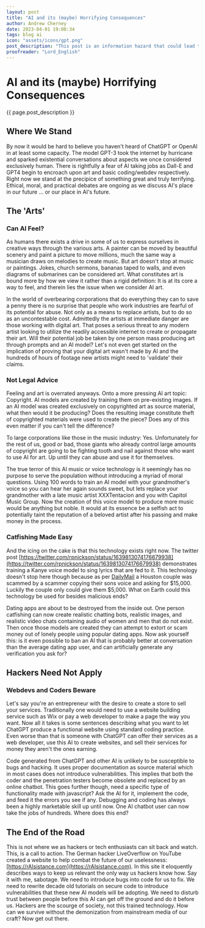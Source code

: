 ```yaml
---
layout: post
title: "AI and its (maybe) Horrifying Consequences"
author: Andrew Cherney
date: 2023-04-01 19:08:34
tags: blog ai
icon: "assets/icons/gpt.png"
post_description: "This post is an information hazard that could lead to the mental harm of yourself or the harm of others. Read at your own risk."
proofreader: "Lord_English"
---
```


<h1>AI and its (maybe) Horrifying Consequences</h1>

{{ page.post_description }}

<h2>Where We Stand</h2>

By now it would be hard to believe you haven't heard of ChatGPT or OpenAI in at least some capacity. The model GPT-3 took the internet by hurricane and sparked existential conversations about aspects we once considered exclusively human. There is rightfully a fear of AI taking jobs as Dall-E and GPT4 begin to encroach upon art and basic coding/webdev respectively. Right now we stand at the precipice of something great and truly terrifying. Ethical, moral, and practical debates are ongoing as we discuss AI's place in our future ... or our place in AI's future.

<h2>The 'Arts'</h2>

<h3>Can AI Feel?</h3>

As humans there exists a drive in some of us to express ourselves in creative ways through the various arts. A painter can be moved by beautiful scenery and paint a picture to move millions, much the same way a musician draws on melodies to create music. But art doesn't stop at music or paintings. Jokes, church sermons, bananas taped to walls, and even diagrams of submarines can be considered art. What constitutes art is bound more by how we view it rather than a rigid definition: It is at its core a way to feel, and therein lies the issue when we consider AI art.

In the world of overbearing corporations that do everything they can to save a penny there is no surprise that people who work industries are fearful of its potential for abuse. Not only as a means to replace artists, but to do so as an uncontestable cost. Admittedly the artists at immediate danger are those working with digital art. That poses a serious threat to any modern artist looking to utilize the readily accessible internet to create or propagate their art. Will their potential job be taken by one person mass producing art through prompts and an AI model? Let's not even get started on the implication of proving that your digital art wasn't made by AI and the hundreds of hours of footage new artists might need to 'validate' their claims.

<h3>Not Legal Advice</h3>

Feeling and art is overrated anyways. Onto a more pressing AI art topic: Copyright. AI models are created by training them on pre-existing images. If an AI model was created exclusively on copyrighted art as source material, what then would it be producing? Does the resulting image constitute theft of copyrighted materials were used to create the piece? Does any of this even matter if you can't tell the difference?

To large corporations like those in the music industry: Yes. Unfortunately for the rest of us, good or bad, those giants who already control large amounts of copyright are going to be fighting tooth and nail against those who want to use AI for art. Up until they can abuse and use it for themselves.

The true terror of this AI music or voice technology is it seemingly has no purpose to serve the population without introducing a myriad of moral questions. Using 100 words to train an AI model with your grandmother's voice so you can hear her again sounds sweet, but lets replace your grandmother with a late music artist XXXTentacion and you with Capitol Music Group. Now the creation of this voice model to produce more music would be anything but noble. It would at its essence be a selfish act to potentially taint the reputation of a beloved artist after his passing and make money in the process.

<h3>Catfishing Made Easy</h3>

And the icing on the cake is that this technology exists right now. The twitter post [https://twitter.com/rpnickson/status/1639813074176679938](https://twitter.com/rpnickson/status/1639813074176679938) demonstrates training a Kanye voice model to sing lyrics that are fed to it. This technology doesn't stop here though because as per [DailyMail](https://www.dailymail.co.uk/news/article-11897239/Houston-couple-scammed-thousands-thieves-use-AI-clone-sons-voice.html) a Houston couple was scammed by a scammer copying their sons voice and asking for $15,000. Luckily the couple only could give them $5,000. What on Earth could this technology be used for besides malicious ends?

Dating apps are about to be destroyed from the inside out. One person catfishing can now create realistic chatting bots, realistic images, and realistic video chats containing audio of women and men that do not exist. Then once those models are created they can attempt to extort or scam money out of lonely people using popular dating apps. Now ask yourself this: is it even possible to ban an AI that is probably better at conversation than the average dating app user, and can artificially generate any verification you ask for?

<h2>Hackers Need Not Apply</h2>

<h3>Webdevs and Coders Beware</h3>

Let's say you're an entrepreneur with the desire to create a store to sell your services. Traditionally one would need to use a website building service such as Wix or pay a web developer to make a page the way you want. Now all it takes is some sentences describing what you want to let ChatGPT produce a functional website using standard coding practice. Even worse than that is someone with ChatGPT can offer their services as a web developer, use this AI to create websites, and sell their services for money they aren't the ones earning.

Code generated from ChatGPT and other AI is unlikely to be susceptible to bugs and hacking. It uses proper documentation as source material which in most cases does not introduce vulnerabilities. This implies that both the coder and the penetration testers become obsolete and replaced by an online chatbot. This goes further though, need a specific type of functionality made with javascript? Ask the AI for it, implement the code, and feed it the errors you see if any. Debugging and coding has always been a highly marketable skill up until now. One AI chatbot user can now take the jobs of hundreds. Where does this end?

<h2>The End of the Road</h2>

This is not where we as hackers or tech enthusiasts can sit back and watch. This, is a call to action. The German hacker LiveOverflow on YouTube created a website to help combat the future of our uselessness: [https://rAIsistance.com](https://rAIsistance.com). In this site it eloquently describes ways to keep us relevant the only way us hackers know how. Say it with me, sabotage. We need to introduce bugs into code for us to fix. We need to rewrite decade old tutorials on secure code to introduce vulnerabilities that these new AI models will be adopting. We need to disturb trust between people before this AI can get off the ground and do it before us. Hackers are the scourge of society, not this trained technology. How can we survive without the demonization from mainstream media of our craft? Now get out there.
